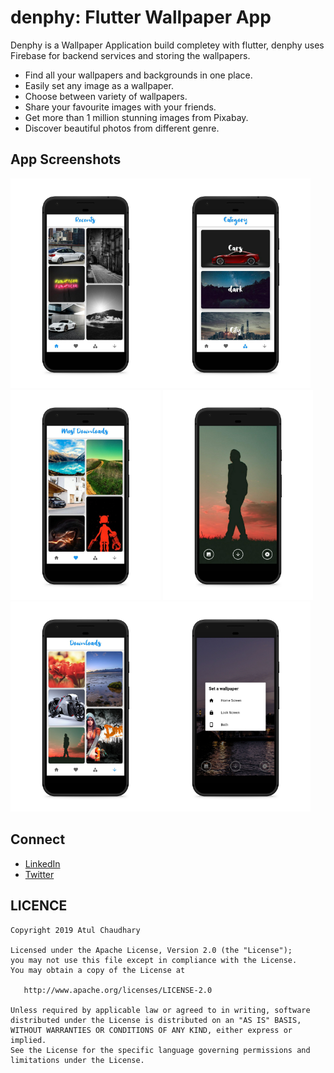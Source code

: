 # denphy: Flutter Wallpaper App

Denphy is a Wallpaper Application build completey with flutter, denphy uses Firebase for backend services and storing the wallpapers.
 - Find all your wallpapers and backgrounds in one place.
 - Easily set any image as a wallpaper.
 - Choose between variety of wallpapers.
 - Share your favourite images with your friends.
 - Get more than 1 million stunning images from Pixabay.
 - Discover beautiful photos from different genre.

## App Screenshots
<img src="https://github.com/atul-chaudhary/denphy/blob/master/screenshots/1577257297719.png" width=240/><img src="https://github.com/atul-chaudhary/denphy/blob/master/screenshots/1577257269541.png" width=240/><img src="https://github.com/atul-chaudhary/denphy/blob/master/screenshots/1577257279627.png" width=240/>
<img src="https://github.com/atul-chaudhary/denphy/blob/master/screenshots/1577257230166.png" width=240/><img src="https://github.com/atul-chaudhary/denphy/blob/master/screenshots/1577257259404.png" width=240/><img src="https://github.com/atul-chaudhary/denphy/blob/master/screenshots/1577257240796.png" width=240/>

## Connect
- [LinkedIn](https://www.linkedin.com/in/atul-chaudhary/)
- [Twitter](https://twitter.com/atulcha66037751)

## LICENCE
```
Copyright 2019 Atul Chaudhary

Licensed under the Apache License, Version 2.0 (the "License");
you may not use this file except in compliance with the License.
You may obtain a copy of the License at

   http://www.apache.org/licenses/LICENSE-2.0

Unless required by applicable law or agreed to in writing, software
distributed under the License is distributed on an "AS IS" BASIS,
WITHOUT WARRANTIES OR CONDITIONS OF ANY KIND, either express or implied.
See the License for the specific language governing permissions and
limitations under the License.
```
